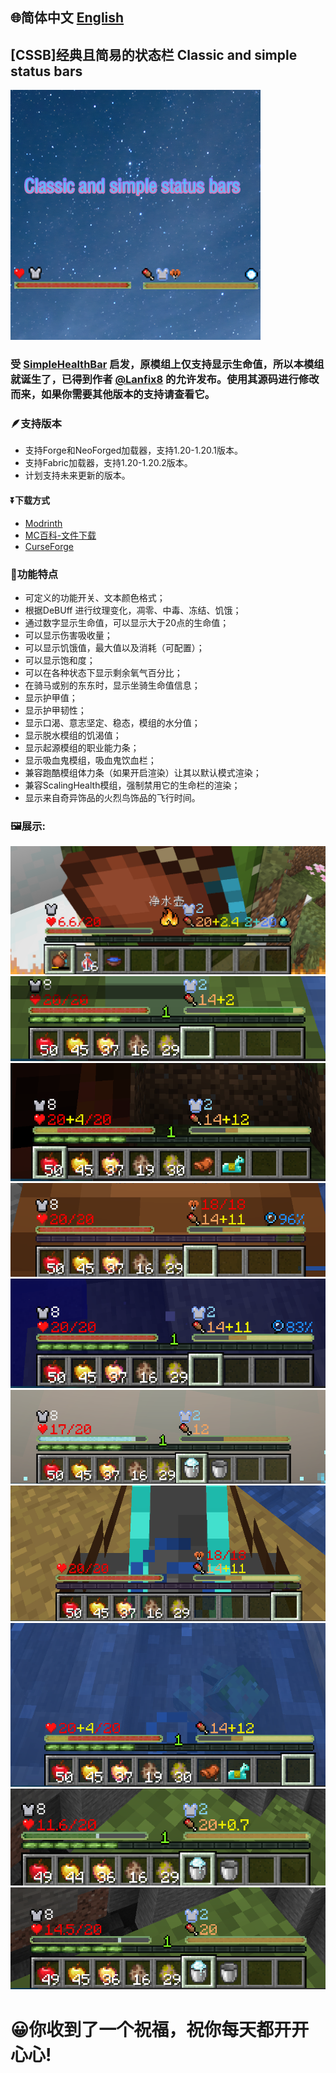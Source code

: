 ## 🌐简体中文  [English](https://github.com/Xing-C/Classic-and-simple-status-bars/blob/main/README-en.md)
## [CSSB]经典且简易的状态栏 Classic and simple status bars
![logo](/src/main/resources/image.png)

### 受 [SimpleHealthBar](https://github.com/Lanfix8/SimpleHealthBar-Forge) 启发，原模组上仅支持显示生命值，所以本模组就诞生了，已得到作者 [@Lanfix8](https://github.com/Lanfix8) 的允许发布。使用其源码进行修改而来，如果你需要其他版本的支持请查看它。

### 🪶支持版本
- 支持Forge和NeoForged加载器，支持1.20-1.20.1版本。
- 支持Fabric加载器，支持1.20-1.20.2版本。
- 计划支持未来更新的版本。

#### ⏬下载方式
- [Modrinth](https://modrinth.com/mod/cssb)
- [MC百科-文件下载](https://www.mcmod.cn/class/12121.html)
- [CurseForge](https://curseforge.com/minecraft/mc-mods/classic-and-simple-status-bars)

### 🌈功能特点
- 可定义的功能开关、文本颜色格式；
- 根据DeBUff 进行纹理变化，凋零、中毒、冻结、饥饿；
- 通过数字显示生命值，可以显示大于20点的生命值；
- 可以显示伤害吸收量；
- 可以显示饥饿值，最大值以及消耗（可配置）；
- 可以显示饱和度；
- 可以在各种状态下显示剩余氧气百分比；
- 在骑马或别的东东时，显示坐骑生命值信息；
- 显示护甲值；
- 显示护甲韧性；
- 显示口渴、意志坚定、稳态，模组的水分值；
- 显示脱水模组的饥渴值；
- 显示起源模组的职业能力条；
- 显示吸血鬼模组，吸血鬼饮血栏；
- 兼容跑酷模组体力条（如果开启渲染）让其以默认模式渲染；
- 兼容ScalingHealth模组，强制禁用它的生命栏的渲染；
- 显示来自奇异饰品的火烈鸟饰品的飞行时间。

### 🖼️展示:
  ![0](/Textures/in/0.png)
  ![1](/Textures/in/1.png)
  ![2](/Textures/in/2.png)
  ![3](/Textures/in/3.png)
  ![4](/Textures/in/4.png)
  ![5](/Textures/in/5.png)
  ![6](/Textures/in/6.png)
  ![7](/Textures/in/7.png)
  ![8](/Textures/in/8.png)
  ![9](/Textures/in/9.png)
# 😀你收到了一个祝福，祝你每天都开开心心!